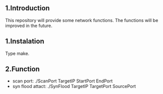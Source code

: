 1.Introduction
--------------
  This repository will provide some network functions.
  The functions will be improved in the future.


1.Instalation
-------------
  Type make.


2.Function
----------
  - scan port: ./ScanPort TargetIP StartPort EndPort
  - syn flood attact: ./SynFlood TargetIP TargetPort SourcePort
